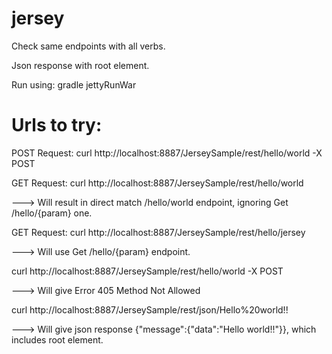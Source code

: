 jersey
======

Check same endpoints with all verbs.

Json response with root element.

Run using:  gradle jettyRunWar

Urls to try: 
===

POST Request: curl http://localhost:8887/JerseySample/rest/hello/world -X POST

GET Request: curl http://localhost:8887/JerseySample/rest/hello/world

---> Will result in direct match /hello/world endpoint, ignoring Get /hello/{param} one.

GET Request: curl http://localhost:8887/JerseySample/rest/hello/jersey

---> Will use Get /hello/{param} endpoint.

curl http://localhost:8887/JerseySample/rest/hello/world -X POST

--->  Will give Error 405 Method Not Allowed

curl http://localhost:8887/JerseySample/rest/json/Hello%20world!!

---> Will give json response {"message":{"data":"Hello world!!"}}, which includes root element.




